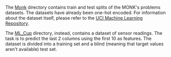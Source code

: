The [Monk](Monk) directory contains train and test splits of the MONK's problems datasets. 
The datasets have already been one-hot encoded. 
For information about the dataset itself, please refer to the [UCI Machine Learning Repository](https://archive.ics.uci.edu/ml/datasets/MONK's+Problems).

The [ML_Cup](ML_Cup) directory, instead, contains a dataset of sensor readings.
The task is to predict the last 2 columns using the first 10 as features. 
The dataset is divided into a training set and a blind (meaning that target values aren't available) test set.
